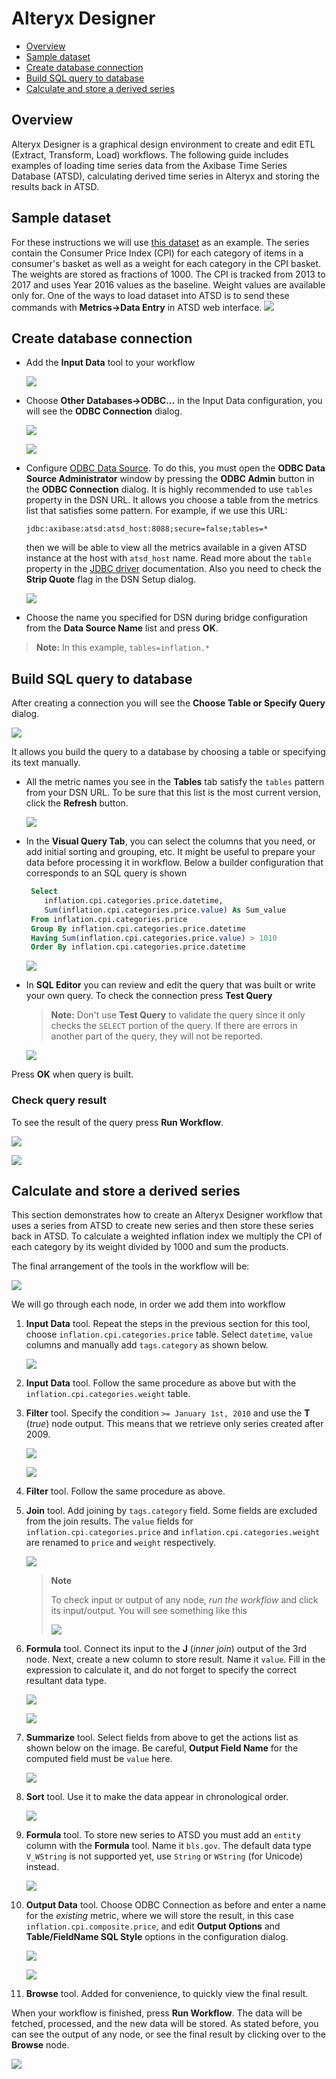 # Alteryx Designer

- [Overview](#overview)
- [Sample dataset](#sample-dataset)
- [Create database connection](#create-database-connection)
- [Build SQL query to database](#build-sql-query-to-database)
- [Calculate and store a derived series](#calculate-and-store-derived-series)

## Overview

Alteryx Designer is a graphical design environment to create and edit ETL
(Extract, Transform, Load) workflows. The following guide includes examples of
loading time series data from the Axibase Time Series Database (ATSD),
calculating derived time series in Alteryx and storing the results back in ATSD.

## Sample dataset

For these instructions we will use [this dataset](resources/commands.txt)
as an example. The series contain the Consumer Price Index (CPI) for each category
of items in a consumer's basket as well as a weight for each category in the CPI
basket. The weights are stored as fractions of 1000. The CPI is tracked from 2013 to
2017 and uses Year 2016 values as the baseline. Weight values are available only for.
One of the ways to load dataset into ATSD is to send these commands with
**Metrics→Data Entry** in ATSD web interface.
![](images/metrics_entry.png)

## Create database connection

- Add the **Input Data** tool to your workflow

  ![](images/input_data.png)

- Choose **Other Databases→ODBC...** in the Input Data configuration, you will see the
  **ODBC Connection** dialog.

  ![](images/choose_odbc.png)

  ![](images/no_dsn.png)

- Configure [ODBC Data Source](../odbc/README.md#configure-odbc-data-source). To do this,
  you must open the **ODBC Data Source Administrator** window by pressing the **ODBC
  Admin** button in the **ODBC Connection** dialog. It is highly recommended to use
  `tables` property in the DSN URL. It allows you choose a table from the metrics list that satisfies some pattern. For example, if we use this URL:
  ```text
  jdbc:axibase:atsd:atsd_host:8088;secure=false;tables=*
  ```
  then we will be able to view all the metrics available in a given ATSD instance at the
  host with `atsd_host` name.
  Read more about the `table` property in the [JDBC driver](https://github.com/axibase/atsd-jdbc#jdbc-connection-properties-supported-by-driver) documentation.
  Also you need to check the **Strip Quote** flag in the DSN Setup dialog.

  ![](images/odbc_quotes.png)

- Choose the name you specified for DSN during bridge configuration from the **Data Source
  Name** list and press **OK**.

> **Note:**
> In this example, `tables=inflation.*`

## Build SQL query to database

After creating a connection you will see the **Choose Table or Specify Query** dialog.

![](images/choose_table.png)

It allows you build the query to a database by choosing a table or specifying
its text manually.

- All the metric names you see in the **Tables** tab satisfy the `tables` pattern from
  your DSN URL. To be sure that this list is the most current version, click
  the **Refresh** button.

  ![](images/metrics_list.png)

- In the **Visual Query Tab**, you can select the columns that you need, or add initial
  sorting and grouping, etc. It might be useful to prepare your
  data before processing it in workflow. Below a builder configuration
  that corresponds to an SQL query is shown

  ```sql
   Select
      inflation.cpi.categories.price.datetime,
      Sum(inflation.cpi.categories.price.value) As Sum_value
   From inflation.cpi.categories.price
   Group By inflation.cpi.categories.price.datetime
   Having Sum(inflation.cpi.categories.price.value) > 1010
   Order By inflation.cpi.categories.price.datetime
  ```

  ![](images/visual_builder.png)

- In **SQL Editor** you can review and edit the query that was built or write
  your own query. To check the connection press **Test Query**

  > **Note:**
  > Don't use **Test Query** to validate the query since it only checks the `SELECT`
  > portion of the query. If there are errors in another part of the query, they will
  > not be reported.

  ![](images/sql_editor.png)

Press **OK** when query is built.

### Check query result

To see the result of the query press **Run Workflow**.

![](images/run_workflow.png)

![](images/results.png)

## Calculate and store a derived series

This section demonstrates how to create an Alteryx Designer workflow that uses a
series from ATSD to create new series and then store these series back in ATSD.
To calculate a weighted inflation index we multiply the CPI of each category by
its weight divided by 1000 and sum the products.

The final arrangement of the tools in the workflow will be:

![](images/workflow.png)

We will go through each node, in order we add them into workflow

1. **Input Data** tool.
   Repeat the steps in the previous section for this tool, choose
   `inflation.cpi.categories.price` table. Select `datetime`,
   `value` columns and manually add `tags.category` as shown below.

   ![](images/select_columns.png)

2. **Input Data** tool. Follow the same procedure as above but with the
   `inflation.cpi.categories.weight` table.

3. **Filter** tool. Specify the condition `>= January 1st, 2010`
   and use the **T** (_true_) node output. This means that we retrieve only
   series created after 2009.

   ![](images/filter.png)

   ![](images/true_output.png)

4. **Filter** tool. Follow the same procedure as above.

5. **Join** tool. Add joining by `tags.category` field. Some fields are exсluded from
   the join results. The `value` fields for `inflation.cpi.categories.price` and
   `inflation.cpi.categories.weight` are renamed to `price` and `weight` respectively.

   ![](images/join.png)

   > **Note**
   >
   > To check input or output of any node, _run the workflow_ and click its
   > input/output. You will see something like this
   >
   > ![](images/join_output.png)

6. **Formula** tool. Connect its input to the **J** (_inner join_)
   output of the 3rd node. Next, create a new column to store result.
   Name it `value`. Fill in the expression to calculate it, and do not
   forget to specify the correct resultant data type.

   ![](images/add_column.png)

   ![](images/formula.png)

7. **Summarize** tool. Select fields from above to get the actions list as shown
   below on the image. Be careful, **Output Field Name** for the computed field
   must be `value` here.

   ![](images/summarize.png)

8. **Sort** tool. Use it to make the data appear in chronological order.

   ![](images/sort.png)

9. **Formula** tool. To store new series to ATSD you must add an `entity`
   column with the **Formula** tool. Name it `bls.gov`. The default data type `V_WString`
   is not supported yet, use `String` or `WString` (for Unicode) instead.

   ![](images/entity.png)

10. **Output Data** tool. Choose ODBC Connection as before and enter a name for
    the _existing_ metric, where we will store the result, in this case
    `inflation.cpi.composite.price`, and edit **Output Options** and
    **Table/FieldName SQL Style** options in the configuration dialog.

    ![](images/metric_name.png)

    ![](images/output.png)

11. **Browse** tool. Added for convenience, to quickly view the final result.

When your workflow is finished, press **Run Workflow**.
The data will be fetched, processed, and the new data will be stored. As stated
before, you can see the output of any node, or see the final result by clicking
over to the **Browse** node.

   ![](images/calc_results.png)
